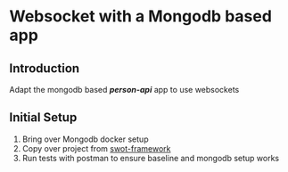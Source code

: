 # Websocket with a Mongodb based app

## Introduction
Adapt the mongodb based ***person-api*** app to use websockets

## Initial Setup
1. Bring over Mongodb docker setup
2. Copy over project from [swot-framework](https://github.com/teachtechswot/framework/tree/main/tryouts/01-connect-to-mongo/b-connect-using-sb/person-api)
3. Run tests with postman to ensure baseline and mongodb setup works
